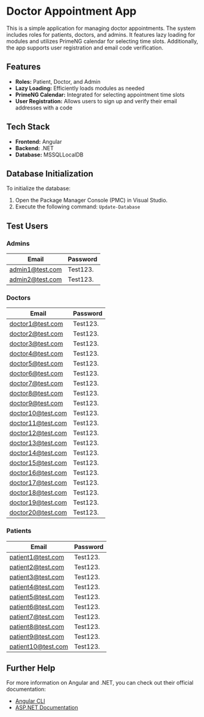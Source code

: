 # Doctor Appointment App

This is a simple application for managing doctor appointments. The system includes roles for patients, doctors, and admins. It features lazy loading for modules and utilizes PrimeNG calendar for selecting time slots. Additionally, the app supports user registration and email code verification.

## Features

- **Roles:** Patient, Doctor, and Admin
- **Lazy Loading:** Efficiently loads modules as needed
- **PrimeNG Calendar:** Integrated for selecting appointment time slots
- **User Registration:** Allows users to sign up and verify their email addresses with a code

## Tech Stack

- **Frontend:** Angular
- **Backend:** .NET
- **Database:** MSSQLLocalDB

## Database Initialization

To initialize the database:

1. Open the Package Manager Console (PMC) in Visual Studio.
2. Execute the following command: `Update-Database`

## Test Users

### Admins

| Email             | Password   |
|-------------------|------------|
| admin1@test.com   | Test123.   |
| admin2@test.com   | Test123.   |

### Doctors

| Email              | Password   |
|--------------------|------------|
| doctor1@test.com   | Test123.   |
| doctor2@test.com   | Test123.   |
| doctor3@test.com   | Test123.   |
| doctor4@test.com   | Test123.   |
| doctor5@test.com   | Test123.   |
| doctor6@test.com   | Test123.   |
| doctor7@test.com   | Test123.   |
| doctor8@test.com   | Test123.   |
| doctor9@test.com   | Test123.   |
| doctor10@test.com  | Test123.   |
| doctor11@test.com  | Test123.   |
| doctor12@test.com  | Test123.   |
| doctor13@test.com  | Test123.   |
| doctor14@test.com  | Test123.   |
| doctor15@test.com  | Test123.   |
| doctor16@test.com  | Test123.   |
| doctor17@test.com  | Test123.   |
| doctor18@test.com  | Test123.   |
| doctor19@test.com  | Test123.   |
| doctor20@test.com  | Test123.   |

### Patients

| Email              | Password   |
|--------------------|------------|
| patient1@test.com  | Test123.   |
| patient2@test.com  | Test123.   |
| patient3@test.com  | Test123.   |
| patient4@test.com  | Test123.   |
| patient5@test.com  | Test123.   |
| patient6@test.com  | Test123.   |
| patient7@test.com  | Test123.   |
| patient8@test.com  | Test123.   |
| patient9@test.com  | Test123.   |
| patient10@test.com | Test123.   |

## Further Help

For more information on Angular and .NET, you can check out their official documentation:
- [Angular CLI](https://angular.io/cli)
- [ASP.NET Documentation](https://docs.microsoft.com/en-us/aspnet/core/)
